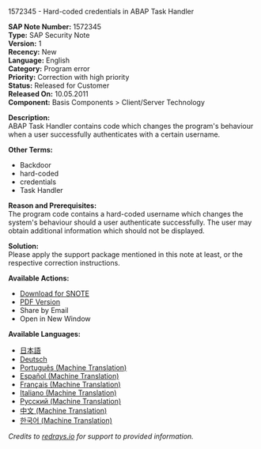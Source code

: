 1572345 - Hard-coded credentials in ABAP Task Handler

**SAP Note Number:** 1572345  
**Type:** SAP Security Note  
**Version:** 1  
**Recency:** New  
**Language:** English  
**Category:** Program error  
**Priority:** Correction with high priority  
**Status:** Released for Customer  
**Released On:** 10.05.2011  
**Component:** Basis Components > Client/Server Technology  

**Description:**  
ABAP Task Handler contains code which changes the program's behaviour when a user successfully authenticates with a certain username.

**Other Terms:**  
- Backdoor  
- hard-coded  
- credentials  
- Task Handler

**Reason and Prerequisites:**  
The program code contains a hard-coded username which changes the system's behaviour should a user authenticate successfully. The user may obtain additional information which should not be displayed.

**Solution:**  
Please apply the support package mentioned in this note at least, or the respective correction instructions.

**Available Actions:**

- [Download for SNOTE](https://notesdownloads.sap.com/note/0040000009327472017)  
- [PDF Version](https://userapps.support.sap.com/sap/support/sfm/notes/print/0001572345?language=en-US&token=2E16F87D9567935D942B7C299517FBFC)  
- Share by Email  
- Open in New Window  

**Available Languages:**

- [日本語](https://me.sap.com/notes/0001572345/J)  
- [Deutsch](https://me.sap.com/notes/0001572345/D)  
- [Português (Machine Translation)](https://me.sap.com/notes/0001572345/P)  
- [Español (Machine Translation)](https://me.sap.com/notes/0001572345/S)  
- [Français (Machine Translation)](https://me.sap.com/notes/0001572345/F)  
- [Italiano (Machine Translation)](https://me.sap.com/notes/0001572345/I)  
- [Русский (Machine Translation)](https://me.sap.com/notes/0001572345/R)  
- [中文 (Machine Translation)](https://me.sap.com/notes/0001572345/1)  
- [한국어 (Machine Translation)](https://me.sap.com/notes/0001572345/3)  

*Credits to [redrays.io](https://redrays.io) for support to provided information.*